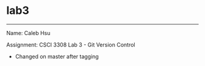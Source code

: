 # lab3
---
Name: Caleb Hsu

Assignment: CSCI 3308 Lab 3 - Git Version Control

- Changed on master after tagging
